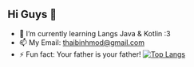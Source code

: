 ## Hi Guys 👋
- 🌱 I’m currently learning Langs Java & Kotlin :3
- 📫 My Email: thaibinhmod@gmail.com 
- ⚡ Fun fact: Your father is your father! 
[![Top Langs](https://github-readme-stats.vercel.app/api/top-langs/?username=binhpt567&layout=compact)](https://github.com/anuraghazra/github-readme-stats)
